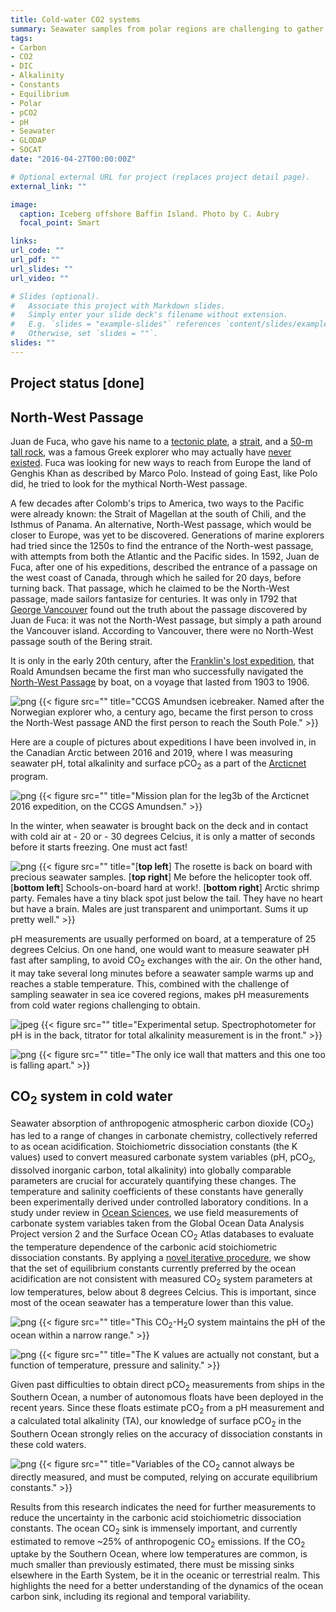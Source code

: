 ```yaml
---
title: Cold-water CO2 systems
summary: Seawater samples from polar regions are challenging to gather. In turn, this lack of data makes CO<sub>2</sub>-system predictions in cold, polar waters poorly constrained and uncertain.
tags:
- Carbon
- CO2
- DIC
- Alkalinity
- Constants
- Equilibrium
- Polar
- pCO2
- pH
- Seawater
- GLODAP
- SOCAT
date: "2016-04-27T00:00:00Z"

# Optional external URL for project (replaces project detail page).
external_link: ""

image:
  caption: Iceberg offshore Baffin Island. Photo by C. Aubry
  focal_point: Smart

links:
url_code: ""
url_pdf: ""
url_slides: ""
url_video: ""

# Slides (optional).
#   Associate this project with Markdown slides.
#   Simply enter your slide deck's filename without extension.
#   E.g. `slides = "example-slides"` references `content/slides/example-slides.md`.
#   Otherwise, set `slides = ""`.
slides: ""
---
```


## Project status [**done**]



## **North-West Passage**

Juan de Fuca, who gave his name to a [tectonic plate](https://www.nationalgeographic.com/science/2019/07/tectonic-plate-dying-oregon-why-matters/), a [strait](https://www.worldatlas.com/aatlas/infopage/juandefuca.htm), and a [50-m tall rock](https://www.mountainproject.com/route/113155505/fuca-pillar), was a famous Greek explorer who may actually have [never existed](https://en.wikipedia.org/wiki/Juan_de_Fuca#Controversy). Fuca was looking for new ways to reach from Europe the land of Genghis Khan as described by Marco Polo. Instead of going East, like Polo did, he tried to look for the mythical North-West passage. 

A few decades after Colomb's trips to America, two ways to the Pacific were already known: the Strait of Magellan at the south of Chili, and the Isthmus of Panama. An alternative, North-West passage, which would be closer to Europe, was yet to be discovered. Generations of marine explorers had tried since the 1250s to find the entrance of the North-west passage, with attempts from both the Atlantic and the Pacific sides. In 1592, Juan de Fuca, after one of his expeditions, described the entrance of a passage on the west coast of Canada, through which he sailed for 20 days, before turning back. That passage, which he claimed to be the North-West passage, made sailors fantasize for centuries. It was only in 1792 that [George Vancouver](https://en.wikipedia.org/wiki/George_Vancouver) found out the truth about the passage discovered by Juan de Fuca: it was not the North-West passage, but simply a path around the Vancouver island. According to Vancouver, there were no North-West passage south of the Bering strait. 

It is only in the early 20th century, after the [Franklin's lost expedition](https://secretsoftheice.com/news/2019/10/28/franklin-expedition/), that Roald Amundsen became the first man who successfully navigated the [North-West Passage](https://www.youtube.com/watch?v=TVY8LoM47xI) by boat, on a voyage that lasted from 1903 to 1906.

![png](./amundsen.png)
{{< figure src="" title="CCGS Amundsen icebreaker. Named after the Norwegian explorer who, a century ago, became the first person to cross the North-West passage AND the first person to reach the South Pole." >}}

Here are a couple of pictures about expeditions I have been involved in, in the Canadian Arctic between 2016 and 2019, where I was measuring seawater pH, total alkalinity and surface pCO<sub>2</sub> as a part of the [Arcticnet](https://arcticnet.ulaval.ca/) program.

![png](./leg3_2016.png)
{{< figure src="" title="Mission plan for the leg3b of the Arcticnet 2016 expedition, on the CCGS Amundsen." >}}

In the winter, when seawater is brought back on the deck and in contact with cold air at - 20 or - 30 degrees Celcius, it is only a matter of seconds before it starts freezing. One must act fast!

![png](./mashup.png)
{{< figure src="" title="[**top left**] The rosette is back on board with precious seawater samples. [**top right**] Me before the helicopter took off. [**bottom left**] Schools-on-board hard at work!. [**bottom right**] Arctic shrimp party. Females have a tiny black spot just below the tail. They have no heart but have a brain. Males are just transparent and unimportant. Sums it up pretty well." >}}

pH measurements are usually performed on board, at a temperature of 25 degrees Celcius. On one hand, one would want to measure seawater pH fast after sampling, to avoid CO<sub>2</sub> exchanges with the air. On the other hand, it may take several long minutes before a seawater sample warms up and reaches a stable temperature. This, combined with the challenge of sampling seawater in sea ice covered regions, makes pH measurements from cold water regions challenging to obtain. 

![jpeg](./setup.jpeg)
{{< figure src="" title="Experimental setup. Spectrophotometer for pH is in the back, titrator for total alkalinity measurement is in the front." >}}

![png](./the_wall.png)
{{< figure src="" title="The only ice wall that matters and this one too is falling apart." >}}


## **CO<sub>2</sub> system in cold water**

Seawater absorption of anthropogenic atmospheric carbon dioxide (CO<sub>2</sub>) has led to a range of changes in carbonate chemistry, collectively referred to as ocean acidification. Stoichiometric dissociation constants (the K values) used to convert measured carbonate system variables (pH, pCO<sub>2</sub>, dissolved inorganic carbon, total alkalinity) into globally comparable parameters are crucial for accurately quantifying these changes. The temperature and salinity coefficients of these constants have generally been experimentally derived under controlled laboratory conditions. In a study under review in [Ocean Sciences](https://www.ocean-sci-discuss.net/os-2020-19/), we use field measurements of carbonate system variables taken from the Global Ocean Data Analysis Project version 2 and the Surface Ocean CO<sub>2</sub> Atlas databases to evaluate the temperature dependence of the carbonic acid stoichiometric dissociation constants. By applying a [novel iterative procedure](https://zenodo.org/record/3725889), we show that the set of equilibrium constants currently preferred by the ocean acidification are not consistent with measured CO<sub>2</sub> system parameters at low temperatures, below about 8 degrees Celcius. This is important, since most of the ocean seawater has a temperature lower than this value.  

![png](./co2system.png)
{{< figure src="" title="This CO<sub>2</sub>-H<sub>2</sub>O system maintains the pH of the ocean within a narrow range." >}}

![png](./seesaw.png)
{{< figure src="" title="The K values are actually not constant, but a function of temperature, pressure and salinity." >}}

Given past difficulties to obtain direct pCO<sub>2</sub> measurements from ships in the Southern Ocean, a number of autonomous floats have been deployed in the recent years. Since these floats estimate pCO<sub>2</sub> from a pH measurement and a calculated total alkalinity (TA), our knowledge of surface pCO<sub>2</sub> in the Southern Ocean strongly relies on the accuracy of dissociation constants in these cold waters. 

![png](./co2sys.png)
{{< figure src="" title="Variables of the CO<sub>2</sub> cannot always be directly measured, and must be computed, relying on accurate equilibrium constants." >}}

Results from this research indicates the need for further measurements to reduce the uncertainty in the carbonic acid stoichiometric dissociation constants. The ocean CO<sub>2</sub> sink is immensely important, and currently estimated to remove ~25% of anthropogenic CO<sub>2</sub> emissions. If the CO<sub>2</sub> uptake by the Southern Ocean, where low temperatures are common, is much smaller than previously estimated, there must be missing sinks elsewhere in the Earth System, be it in the oceanic or terrestrial realm. This highlights the need for a better understanding of the dynamics of the ocean carbon sink, including its regional and temporal variability. 